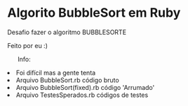 # Algorito BubbleSort em Ruby

<p>Desafio fazer o algoritmo BUBBLESORTE</p>

<p>Feito por eu :)</p>

<ul>Info: </ul>
<li>Foi difícil mas a gente tenta</li>
<li>Arquivo BubbleSort.rb código bruto</li>
<li>Arquivo BubbleSort(fixed).rb código 'Arrumado'</li>
<li>Arquivo TestesSperados.rb códigos de testes</li>